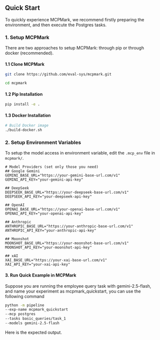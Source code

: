 ## Quick Start
To quickly experience MCPMark, we recommend firstly preparing the environment, and then execute the Postgres tasks.

### 1. Setup MCPMark
There are two approaches to setup MCPMark: through pip or through docker (recommended).

#### 1.1 Clone MCPMark
```bash
git clone https://github.com/eval-sys/mcpmark.git

cd mcpmark
```

#### 1.2 Pip Installation
```bash
pip install -e .
```

#### 1.3 Docker Installation
```bash
# Build Docker image
./build-docker.sh
```

### 2. Setup Environment Variables
To setup the model access in environment variable, edit the `.mcp_env` file in `mcpmark/`.

```env
# Model Providers (set only those you need)
## Google Gemini
GEMINI_BASE_URL="https://your-gemini-base-url.com/v1"
GEMINI_API_KEY="your-gemini-api-key"

## DeepSeek
DEEPSEEK_BASE_URL="https://your-deepseek-base-url.com/v1"
DEEPSEEK_API_KEY="your-deepseek-api-key"

## OpenAI
OPENAI_BASE_URL="https://your-openai-base-url.com/v1"
OPENAI_API_KEY="your-openai-api-key"

## Anthropic
ANTHROPIC_BASE_URL="https://your-anthropic-base-url.com/v1"
ANTHROPIC_API_KEY="your-anthropic-api-key"

## Moonshot
MOONSHOT_BASE_URL="https://your-moonshot-base-url.com/v1"
MOONSHOT_API_KEY="your-moonshot-api-key"

## xAI
XAI_BASE_URL="https://your-xai-base-url.com/v1"
XAI_API_KEY="your-xai-api-key"
```

#### 3. Run Quick Example in MCPMark
Suppose you are running the employee query task with gemini-2.5-flash, and name your experiment as mcpmark_quickstart, you can use the following command

```bash
python -m pipeline 
--exp-name mcpmark_quickstart
--mcp postgres 
--tasks basic_queries/task_1
--models gemini-2.5-flash
```

Here is the expected output.



